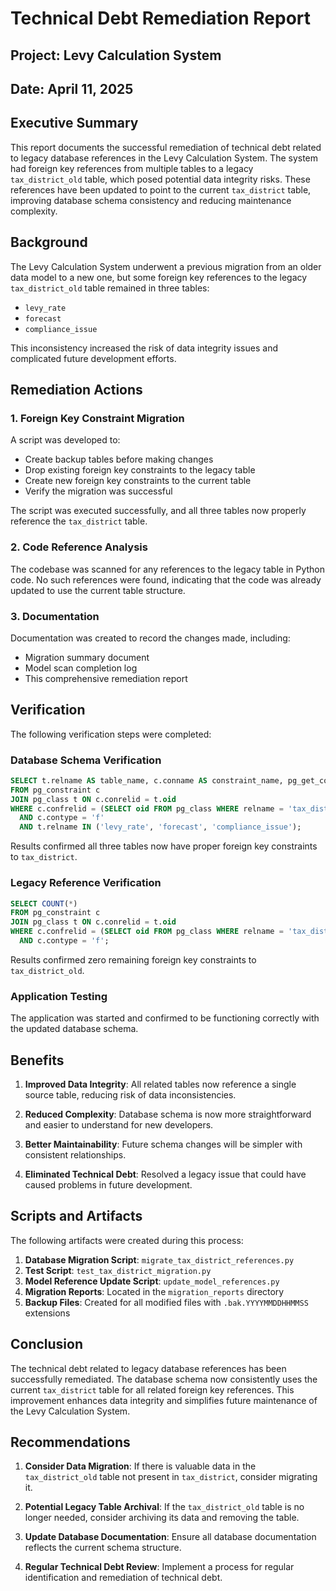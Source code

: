 # Technical Debt Remediation Report

## Project: Levy Calculation System

## Date: April 11, 2025

## Executive Summary

This report documents the successful remediation of technical debt related to legacy database references in the Levy Calculation System. The system had foreign key references from multiple tables to a legacy `tax_district_old` table, which posed potential data integrity risks. These references have been updated to point to the current `tax_district` table, improving database schema consistency and reducing maintenance complexity.

## Background

The Levy Calculation System underwent a previous migration from an older data model to a new one, but some foreign key references to the legacy `tax_district_old` table remained in three tables:

- `levy_rate`
- `forecast`
- `compliance_issue`

This inconsistency increased the risk of data integrity issues and complicated future development efforts.

## Remediation Actions

### 1. Foreign Key Constraint Migration

A script was developed to:

- Create backup tables before making changes
- Drop existing foreign key constraints to the legacy table
- Create new foreign key constraints to the current table
- Verify the migration was successful

The script was executed successfully, and all three tables now properly reference the `tax_district` table.

### 2. Code Reference Analysis

The codebase was scanned for any references to the legacy table in Python code. No such references were found, indicating that the code was already updated to use the current table structure.

### 3. Documentation

Documentation was created to record the changes made, including:

- Migration summary document
- Model scan completion log
- This comprehensive remediation report

## Verification

The following verification steps were completed:

### Database Schema Verification

```sql
SELECT t.relname AS table_name, c.conname AS constraint_name, pg_get_constraintdef(c.oid) AS constraint_definition
FROM pg_constraint c
JOIN pg_class t ON c.conrelid = t.oid
WHERE c.confrelid = (SELECT oid FROM pg_class WHERE relname = 'tax_district')
  AND c.contype = 'f'
  AND t.relname IN ('levy_rate', 'forecast', 'compliance_issue');
```

Results confirmed all three tables now have proper foreign key constraints to `tax_district`.

### Legacy Reference Verification

```sql
SELECT COUNT(*)
FROM pg_constraint c
JOIN pg_class t ON c.conrelid = t.oid
WHERE c.confrelid = (SELECT oid FROM pg_class WHERE relname = 'tax_district_old')
  AND c.contype = 'f';
```

Results confirmed zero remaining foreign key constraints to `tax_district_old`.

### Application Testing

The application was started and confirmed to be functioning correctly with the updated database schema.

## Benefits

1. **Improved Data Integrity**: All related tables now reference a single source table, reducing risk of data inconsistencies.

2. **Reduced Complexity**: Database schema is now more straightforward and easier to understand for new developers.

3. **Better Maintainability**: Future schema changes will be simpler with consistent relationships.

4. **Eliminated Technical Debt**: Resolved a legacy issue that could have caused problems in future development.

## Scripts and Artifacts

The following artifacts were created during this process:

1. **Database Migration Script**: `migrate_tax_district_references.py`
2. **Test Script**: `test_tax_district_migration.py`
3. **Model Reference Update Script**: `update_model_references.py`
4. **Migration Reports**: Located in the `migration_reports` directory
5. **Backup Files**: Created for all modified files with `.bak.YYYYMMDDHHMMSS` extensions

## Conclusion

The technical debt related to legacy database references has been successfully remediated. The database schema now consistently uses the current `tax_district` table for all related foreign key references. This improvement enhances data integrity and simplifies future maintenance of the Levy Calculation System.

## Recommendations

1. **Consider Data Migration**: If there is valuable data in the `tax_district_old` table not present in `tax_district`, consider migrating it.

2. **Potential Legacy Table Archival**: If the `tax_district_old` table is no longer needed, consider archiving its data and removing the table.

3. **Update Database Documentation**: Ensure all database documentation reflects the current schema structure.

4. **Regular Technical Debt Review**: Implement a process for regular identification and remediation of technical debt.
